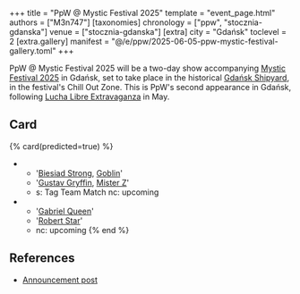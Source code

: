 +++
title = "PpW @ Mystic Festival 2025"
template = "event_page.html"
authors = ["M3n747"]
[taxonomies]
chronology = ["ppw", "stocznia-gdanska"]
venue = ["stocznia-gdanska"]
[extra]
city = "Gdańsk"
toclevel = 2
[extra.gallery]
manifest = "@/e/ppw/2025-06-05-ppw-mystic-festival-gallery.toml"
+++

PpW @ Mystic Festival 2025 will be a two-day show accompanying [Mystic Festival 2025][mystic] in Gdańsk, set to take place in the historical [Gdańsk Shipyard](@/v/stocznia-gdanska.md), in the festival's Chill Out Zone. This is PpW's second appearance in Gdańsk, following [Lucha Libre Extravaganza](@/e/ppw/2025-05-16-ppw-lucha-libre-extravaganza.md) in May.

## Card

{% card(predicted=true) %}
- - '[Biesiad Strong](@/w/biesiad.md), [Goblin](@/w/goblin.md)'
  - '[Gustav Gryffin](@/w/gustav-gryffin.md), [Mister Z](@/w/mister-z.md)'
  - s: Tag Team Match
    nc: upcoming
- - '[Gabriel Queen](@/w/gabriel-queen.md)'
  - '[Robert Star](@/w/robert-star.md)'
  - nc: upcoming
{% end %}

## References

* [Announcement post](https://www.facebook.com/photo/?fbid=1246774540140902&set=a.734451078039920)

[mystic]: https://www.mysticfestival.pl/
